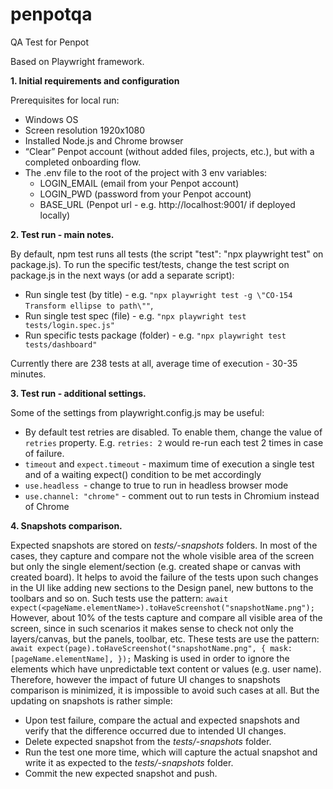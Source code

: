 # penpotqa

QA Test for Penpot

Based on Playwright framework.

**1. Initial requirements and configuration**

Prerequisites for local run:

- Windows OS
- Screen resolution 1920x1080
- Installed Node.js and Chrome browser
- “Clear” Penpot account (without added files, projects, etc.), but with a completed onboarding flow.
- The .env file to the root of the project with 3 env variables:
  - LOGIN_EMAIL (email from your Penpot account)
  - LOGIN_PWD (password from your Penpot account)
  - BASE_URL (Penpot url - e.g. http://localhost:9001/ if deployed locally)

**2. Test run - main notes.**

By default, npm test runs all tests (the script "test": "npx playwright test" on package.js).
To run the specific test/tests, change the test script on package.js in the next ways (or add a separate script):

- Run single test (by title) - e.g. `"npx playwright test -g \"CO-154 Transform ellipse to path\""`,
- Run single test spec (file) - e.g. `"npx playwright test tests/login.spec.js"`
- Run specific tests package (folder) - e.g. `"npx playwright test tests/dashboard"`

Currently there are 238 tests at all, average time of execution - 30-35 minutes.

**3. Test run - additional settings.**

Some of the settings from playwright.config.js may be useful:

- By default test retries are disabled. To enable them, change the value of `retries` property. E.g. `retries: 2` would re-run each test 2 times in case of failure.
- `timeout` and `expect.timeout` - maximum time of execution a single test and of a waiting expect() condition to be met accordingly
- `use.headless `- change to true to run in headless browser mode
- `use.channel: "chrome"` - comment out to run tests in Chromium instead of Chrome

**4. Snapshots comparison.**

Expected snapshots are stored on _tests/<spec-name>-snapshots_ folders. In most of the cases, they capture and compare not the whole visible area of the screen but only the single element/section (e.g. created shape or canvas with created board). It helps to avoid the failure of the tests upon such changes in the UI like adding new sections to the Design panel, new buttons to the toolbars and so on.
Such tests use the pattern:
`await expect(<pageName.elementName>).toHaveScreenshot("snapshotName.png");`
However, about 10% of the tests capture and compare all visible area of the screen, since in such scenarios it makes sense to check not only the layers/canvas, but the panels, toolbar, etc. These tests are use the pattern:
`await expect(page).toHaveScreenshot("snapshotName.png", { mask: [pageName.elementName], });`
Masking is used in order to ignore the elements which have unpredictable text content or values (e.g. user name).
Therefore, however the impact of future UI changes to snapshots comparison is minimized, it is impossible to avoid such cases at all. But the updating on snapshots is rather simple:

- Upon test failure, compare the actual and expected snapshots and verify that the difference occurred due to intended UI changes.
- Delete expected snapshot from the _tests/<spec-name>-snapshots_ folder.
- Run the test one more time, which will capture the actual snapshot and write it as expected to the _tests/<spec-name>-snapshots_ folder.
- Commit the new expected snapshot and push.
